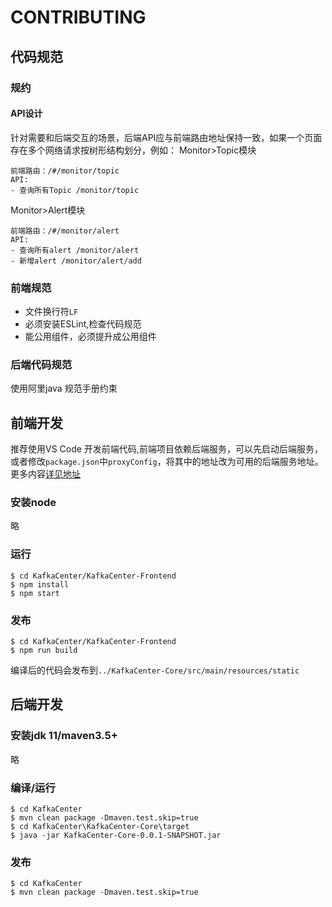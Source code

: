 # CONTRIBUTING

## 代码规范

### 规约

#### API设计

针对需要和后端交互的场景，后端API应与前端路由地址保持一致，如果一个页面存在多个网络请求按树形结构划分，例如：
Monitor>Topic模块
```
前端路由：/#/monitor/topic
API:
- 查询所有Topic /monitor/topic
```

Monitor>Alert模块
```
前端路由：/#/monitor/alert
API:
- 查询所有alert /monitor/alert
- 新增alert /monitor/alert/add
```

### 前端规范

- 文件换行符`LF`
- 必须安装ESLint,检查代码规范
- 能公用组件，必须提升成公用组件

### 后端代码规范

使用阿里java 规范手册约束

## 前端开发

推荐使用VS Code 开发前端代码,前端项目依赖后端服务，可以先启动后端服务，或者修改`package.json`中`proxyConfig`，将其中的地址改为可用的后端服务地址。更多内容[详见地址](./KafkaCenter-Frontend/README.md)

### 安装node

略

### 运行

```
$ cd KafkaCenter/KafkaCenter-Frontend
$ npm install
$ npm start
```

### 发布

```
$ cd KafkaCenter/KafkaCenter-Frontend
$ npm run build
```
编译后的代码会发布到`../KafkaCenter-Core/src/main/resources/static`
## 后端开发

### 安装jdk 11/maven3.5+

略

### 编译/运行

```
$ cd KafkaCenter
$ mvn clean package -Dmaven.test.skip=true
$ cd KafkaCenter\KafkaCenter-Core\target
$ java -jar KafkaCenter-Core-0.0.1-SNAPSHOT.jar
```

### 发布

```
$ cd KafkaCenter
$ mvn clean package -Dmaven.test.skip=true
```
